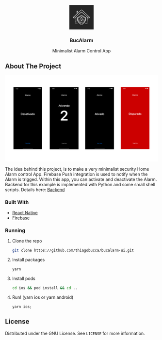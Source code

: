 

<!-- PROJECT LOGO -->
<br />
<p align="center">
  <a href="https://github.com/thiagobucca/bucalarm-ui">
    <img src="images/appIcon.jpg" alt="Logo" width="80" height="80">
  </a>

  <h3 align="center">BucAlarm</h3>

  <p align="center">
    Minimalist Alarm Control App
    <br />
  </p>
</p>


<!-- ABOUT THE PROJECT -->
## About The Project

[![Product Name Screen Shot][product-screenshot]](https://github.com/thiagobucca/bucalarm-ui)

The idea behind this project, is to make a very minimalist security Home Alarm control App.
Firebase Push integration is used to notify when the Alarm is trigged. Within this app,
you can activate and deactivate the Alarm. Backend for this example is implemented
with Python and some small shell scripts. Details here: [Backend](https://github.com/thiagobucca/bucalarm-api)


### Built With

* [React Native](https://reactnative.dev/)
* [Firebase](https://firebase.google.com/)

### Running

1. Clone the repo
   ```sh
   git clone https://github.com/thiagobucca/bucalarm-ui.git
   ```
2. Install packages
   ```sh
   yarn
   ```
3. Install pods
   ```sh
   cd ios && pod install && cd ..
   ```
3. Run! (yarn ios or yarn android)
   ```JS
   yarn ios;
   ```

<!-- LICENSE -->
## License

Distributed under the GNU License. See `LICENSE` for more information.

<!-- MARKDOWN LINKS & IMAGES -->
[product-screenshot]: images/screenshot.png